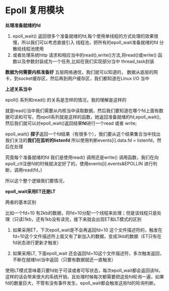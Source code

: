 # Epoll 复用模块
**处理准备就绪的fd**

1. epoll_wait() 返回很多个准备就绪的fd,每个使用单线程的方式处理的效果很慢，所以我们可以考虑直接引入 线程池，把所有的epoll_wait准备就绪的fd 分散给线程池使用
2. 或者处理系统http 请求和相应当中的read(),write()方法,将read()或write() 函数以及参数封装成为一个任务,比如在我们实现部分当中 thread_task封装

**数据为何需要内核准备好**
五层网络通信，我们就可以知道的， 数据从底层的网卡，到socket缓存区，然后再到用户缓存区，我们都知道在Linux I/O 当中

**上述关系当中**

epoll() 系列和read() 的关系是怎样的情况，我的理解是这样的

就是read()当中我们需要从内核当中读取数据，然后我们要知道在哪个fd上面有数据可读和可写，而epoll系列就是这样的函数，她返回准备就绪的fd,epoll_wait(), 然后我们就可以对epoll_wait()返回结果**fd**进行一个read 或者 write;

epoll_wait() **探子**返回一个fd结果（有很多个），我们要从这个结果集合当中找出我们关注的**我们在监听的listenfd** 所以使用判断events[i].data.fd = listenfd，然后在处理

究竟每个准备就绪的fd 我们是使用read() 调用还是write() 调用函数，我们在向epoll_clt注册fd的时候就决定好了的，使用events[i].events&EPOLLIN 进行判断，调用read(fd，)

所以这个整个逻辑我们要情况，

**epoll_wait采用ET还是LT**

两者的基本区别

比如一个fd=10 有2kb的数据，将fd=10分配一个线程来处理；但是该线程只是处理（只读)1kb，还有1kb没有读完，接下来就会出现ET和LT模式的区别


1. 如果采用ET，下次epoll_wait是不会再返回fd=10 这个文件描述符的，触发在fd=10这个文件描述符上面又有了新加入的数据，变成3kb的数据（ET只有在fd状态进行更新才触发）


2. 如果采用LT, 下面epoll_wait 还会返回fd=10这个文件描述符，多次触发返回，不断在就绪list当中返回（只要有数据就还一直触发）



使用LT模式意味着只要fd处于可读或者可写状态，每次epoll_wait都会返回该fd，这样的话会带来很大的系统开销，且处理时候每次都需要把这些fd轮询一遍，如果fd的数量巨大，不管有没有事件发生，epoll_wait都会触发这些fd的轮询判断。

 